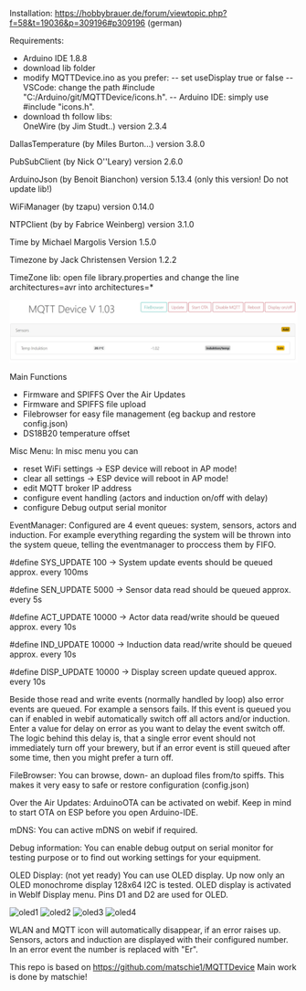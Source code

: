 Installation: https://hobbybrauer.de/forum/viewtopic.php?f=58&t=19036&p=309196#p309196 (german)

Requirements:
- Arduino IDE 1.8.8 
- download lib folder
- modify MQTTDevice.ino as you prefer:
-- set useDisplay true or false
-- VSCode: change the path #include "C:/Arduino/git/MQTTDevice/icons.h". 
-- Arduino IDE: simply use #include "icons.h".
- download th follow libs:  
OneWire (by Jim Studt..) version 2.3.4

DallasTemperature (by Miles Burton...) version 3.8.0

PubSubClient (by Nick O''Leary) version 2.6.0

ArduinoJson (by Benoit Bianchon) version 5.13.4 (only this version! Do not update lib!)

WiFiManager (by tzapu) version 0.14.0

NTPClient (by by Fabrice Weinberg) version 3.1.0

Time by Michael Margolis Version 1.5.0

Timezone by Jack Christensen Version 1.2.2

TimeZone lib: open file library.properties and change the line architectures=avr into architectures=*

![fw1](/img/fw103.jpg)

Main Functions
- Firmware and SPIFFS Over the Air Updates
- Firmware and SPIFFS file upload 
- Filebrowser for easy file management (eg backup and restore config.json)
- DS18B20 temperature offset

Misc Menu:
In misc menu you can
- reset WiFi settings		-> ESP device will reboot in AP mode!
- clear all settings		-> ESP device will reboot in AP mode!
- edit MQTT broker IP address
- configure event handling (actors and induction on/off with delay)
- configure Debug output serial monitor

EventManager:
Configured are 4 event queues: system, sensors, actors and induction. For example everything regarding the system will be thrown into the system queue, telling the eventmanager to proccess them by FIFO.

#define SYS_UPDATE  100		-> System update events should be queued approx. every 100ms

#define SEN_UPDATE  5000	-> Sensor data read should be queued approx. every 5s

#define ACT_UPDATE  10000	-> Actor data read/write should be queued approx. every 10s

#define IND_UPDATE  10000	-> Induction data read/write should be queued approx. every 10s

#define DISP_UPDATE 10000	-> Display screen update queued approx. every 10s

Beside those read and write events (normally handled by loop) also error events are queued. For example a sensors fails. If this event is queued you can if enabled in webif automatically switch off all actors and/or induction. Enter a value for delay on error as you want to delay the event switch off. The logic behind this delay is, that a single error event should not immediately turn off your brewery, but if an error event is still queued after some time, then you might prefer a turn off. 

FileBrowser:
You can browse, down- an dupload files from/to spiffs. This makes it very easy to safe or restore configuration (config.json)

Over the Air Updates:
ArduinoOTA can be activated on webif. Keep in mind to start OTA on ESP before you open Arduino-IDE.

mDNS:
You can active mDNS on webif if required.

Debug information:
You can enable debug output on serial monitor for testing purpose or to find out working settings for your equipment.

OLED Display: (not yet ready)
You can use OLED display. Up now only an OLED monochrome display 128x64 I2C is tested.
OLED display is activated in WebIf Display menu. Pins D1 and D2 are used for OLED.

![oled1](/img/display3.jpg)
![oled2](/img/display2.jpg)
![oled3](/img/display.jpg)
![oled4](/img/display1.jpg)

WLAN and MQTT icon will automatically disappear, if an error raises up.
Sensors, actors and induction are displayed with their configured number. In an error event the number is replaced with "Er".

This repo is based on https://github.com/matschie1/MQTTDevice Main work is done by matschie! 
